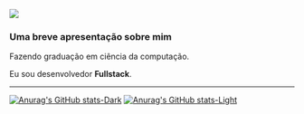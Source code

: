 [<img src="https://github-readme-stats.vercel.app/api/top-langs/?username=adeirjunior&theme=dracula&hide_progress=true" />](https://github.com/adeirjunior)

### Uma breve apresentação sobre mim

Fazendo graduação em ciência da computação.

Eu sou desenvolvedor **Fullstack**.

<hr>

[![Anurag's GitHub stats-Dark](https://github-readme-stats.vercel.app/api?username=adeirjunior&show_icons=true&theme=dark#gh-dark-mode-only)](https://github.com/adeirjunior/github-readme-stats#gh-dark-mode-only)
[![Anurag's GitHub stats-Light](https://github-readme-stats.vercel.app/api?username=adeirjunior&show_icons=true&theme=default#gh-light-mode-only)](https://github.com/adeirjunior/github-readme-stats#gh-light-mode-only)


